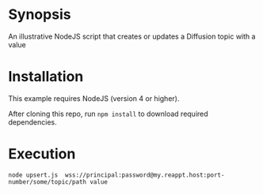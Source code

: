 # Synopsis

An illustrative NodeJS script that creates or updates a Diffusion topic with a value

# Installation

This example requires NodeJS (version 4 or higher).

After cloning this repo, run `npm install` to download required dependencies.

# Execution

`node upsert.js  wss://principal:password@my.reappt.host:port-number/some/topic/path value`
